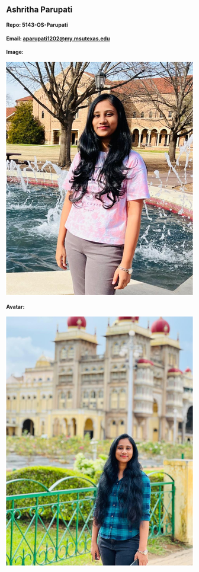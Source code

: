 ## Ashritha Parupati
#### Repo: 5143-OS-Parupati
#### Email: aparupati1202@my.msutexas.edu
#### Image:
![Ashritha Parupati](https://github.com/ashrithap02/5143-OS-Parupati/blob/main/Ashritha.jpeg)
#### Avatar:
![Ashritha Parupati](https://github.com/ashrithap02/5143-OS-Parupati/blob/main/Ashrithap.jpeg)
